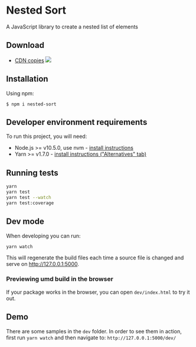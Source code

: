 # Nested Sort

A JavaScript library to create a nested list of elements

## Download

 * [CDN copies](https://www.jsdelivr.com/package/npm/nested-sort) [![](https://data.jsdelivr.com/v1/package/npm/nested-sort/badge)](https://www.jsdelivr.com/package/npm/nested-sort)


## Installation

Using npm:
```shell
$ npm i nested-sort
```

## Developer environment requirements

To run this project, you will need:

- Node.js >= v10.5.0, use nvm - [install instructions](https://github.com/creationix/nvm#install-script)
- Yarn >= v1.7.0 - [install instructions ("Alternatives" tab)](https://yarnpkg.com/en/docs/install#alternatives-rc)

## Running tests

```sh
yarn
yarn test
yarn test --watch
yarn test:coverage
```

## Dev mode

When developing you can run:

```
yarn watch
```

This will regenerate the build files each time a source file is changed and serve on http://127.0.0.1:5000.

### Previewing umd build in the browser

If your package works in the browser, you can open `dev/index.html` to try it out.

## Demo

There are some samples in the `dev` folder. In order to see them in action, first run `yarn watch` and then navigate to: `http://127.0.0.1:5000/dev/`
